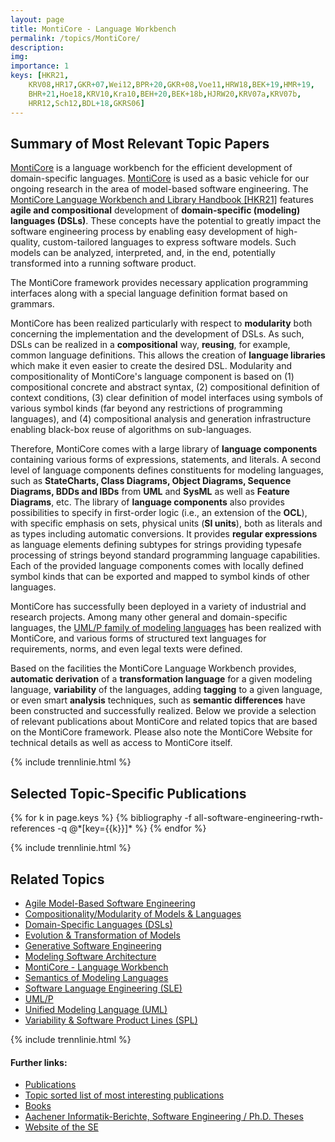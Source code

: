 ```yaml
---
layout: page
title: MontiCore - Language Workbench
permalink: /topics/MontiCore/
description: 
img: 
importance: 1
keys: [HKR21,
    KRV08,HR17,GKR+07,Wei12,BPR+20,GKR+08,Voe11,HRW18,BEK+19,HMR+19,
    BHR+21,Hoe18,KRV10,Kra10,BEH+20,BEK+18b,HJRW20,KRV07a,KRV07b,
    HRR12,Sch12,BDL+18,GKRS06]
---
```


## Summary of Most Relevant Topic Papers

[MontiCore](http://monticore.de/) is a language workbench for the 
efficient development of domain-specific languages. 
[MontiCore](http://monticore.de/) is used as a basic vehicle for our 
ongoing research in the area of model-based software engineering. The 
[MontiCore Language Workbench and Library Handbook 
[HKR21]](http://www.monticore.de/handbook.pdf) features **agile and 
compositional** development of **domain-specific (modeling) languages 
(DSLs)**. These concepts have the potential to greatly impact the 
software engineering process by enabling easy development of 
high-quality, custom-tailored languages to express software models. 
Such models can be analyzed, interpreted, and, in the end, potentially 
transformed into a running software product. 

The MontiCore framework provides necessary application programming 
interfaces along with a special language definition format based on 
grammars. 

MontiCore has been realized particularly with respect to **modularity** 
both concerning the implementation and the development of DSLs. As 
such, DSLs can be realized in a **compositional** way, **reusing**, for 
example, common language definitions. This allows the creation of 
**language libraries** which make it even easier to create the desired 
DSL. Modularity and compositionality of MontiCore's language component 
is based on (1) compositional concrete and abstract syntax, (2) 
compositional definition of context conditions, (3) clear definition of 
model interfaces using symbols of various symbol kinds (far beyond any 
restrictions of programming languages), and (4) compositional analysis 
and generation infrastructure enabling black-box reuse of algorithms on 
sub-languages. 

Therefore, MontiCore comes with a large library of **language 
components** containing various forms of expressions, statements, and 
literals. A second level of language components defines constituents 
for modeling languages, such as **StateCharts, Class Diagrams, Object 
Diagrams, Sequence Diagrams, BDDs and IBDs** from **UML** and **SysML** 
as well as **Feature Diagrams**, etc. The library of **language 
components** also provides possibilities to specify in first-order 
logic (i.e., an extension of the **OCL**), with specific emphasis on 
sets, physical units (**SI units**), both as literals and as types 
including automatic conversions. It provides **regular expressions** as 
language elements defining subtypes for strings providing typesafe 
processing of strings beyond standard programming language 
capabilities. Each of the provided language components comes with 
locally defined symbol kinds that can be exported and mapped to symbol 
kinds of other languages. 

MontiCore has successfully been deployed in a variety of industrial and 
research projects. Among many other general and domain-specific 
languages, the [UML/P family of modeling languages](/topics/UML-P) has 
been realized with MontiCore, and various forms of structured text 
languages for requirements, norms, and even legal texts were defined. 

Based on the facilities the MontiCore Language Workbench provides, 
**automatic derivation** of a **transformation language** for a given 
modeling language, **variability** of the languages, adding **tagging** 
to a given language, or even smart **analysis** techniques, such as 
**semantic differences** have been constructed and successfully 
realized. Below we provide a selection of relevant publications about 
MontiCore and related topics that are based on the MontiCore framework. 
Please also note the MontiCore Website for technical details as well as 
access to MontiCore itself. 

{% include trennlinie.html %}

## Selected Topic-Specific Publications

<div class="publications">
  {% for k in page.keys %}
    {% bibliography -f all-software-engineering-rwth-references -q @*[key={{k}}]* %}
  {% endfor %}
</div>

{% include trennlinie.html %}

## Related Topics
- [Agile Model-Based Software Engineering](/topics/Agile-MBSE)
- [Compositionality/Modularity of Models & Languages](/topics/Compositionality)
- [Domain-Specific Languages (DSLs)](/topics/Domain-Specific-Languages)
- [Evolution & Transformation of Models](/topics/Evolution)
- [Generative Software Engineering](/topics/Generative-SE)
- [Modeling Software Architecture](/topics/Software-Architecture)
- [MontiCore - Language Workbench](/topics/MontiCore)
- [Semantics of Modeling Languages](/topics/Semantics)
- [Software Language Engineering (SLE)](/topics/Language-Engineering)
- [UML/P](/topics/UML-P)
- [Unified Modeling Language (UML)](/topics/Unified-Modeling-Language)
- [Variability & Software Product Lines (SPL)](/topics/Variability)

{% include trennlinie.html %}

#### Further links:

- [Publications](/publications)
- [Topic sorted list of most interesting publications](/topics)
- [Books](/books)
- [Aachener Informatik-Berichte, Software Engineering / Ph.D. Theses](/phdtheses)
- [Website of the SE](https://www.se-rwth.de)
